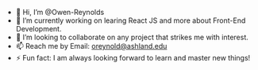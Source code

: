 - 👋 Hi, I’m @Owen-Reynolds
- 🌱 I’m currently working on learing React JS and more about Front-End Development.
- 💞️ I’m looking to collaborate on any project that strikes me with interest.
- 📫 Reach me by Email: oreynold@ashland.edu
- ⚡ Fun fact: I am always looking forward to learn and master new things!

<!---
Owen-Reynolds/Owen-Reynolds is a ✨ special ✨ repository because its `README.md` (this file) appears on your GitHub profile.
You can click the Preview link to take a look at your changes.
--->
